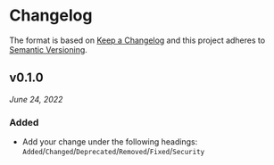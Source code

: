 # Changelog

The format is based on [Keep a Changelog](http://keepachangelog.com/en/1.0.0/)
and this project adheres to [Semantic Versioning](http://semver.org/spec/v2.0.0.html).


v0.1.0
------------------------------
*June 24, 2022*

### Added
- Add your change under the following headings: `Added`/`Changed`/`Deprecated`/`Removed`/`Fixed`/`Security`
